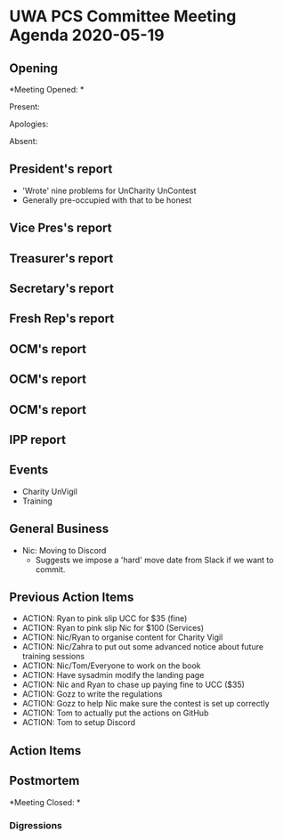# UWA PCS Committee Meeting Agenda 2020-05-19
## Opening
*Meeting Opened: *

Present:

Apologies:

Absent:

## President's report
- 'Wrote' nine problems for UnCharity UnContest
- Generally pre-occupied with that to be honest

## Vice Pres's report
## Treasurer's report
## Secretary's report
## Fresh Rep's report
## OCM's report
## OCM's report
## OCM's report
## IPP report
## Events
- Charity UnVigil
- Training

## General Business
- Nic: Moving to Discord
    - Suggests we impose a 'hard' move date from Slack if we want to commit.

## Previous Action Items
- ACTION: Ryan to pink slip UCC for $35 (fine)
- ACTION: Ryan to pink slip Nic for $100 (Services)
- ACTION: Nic/Ryan to organise content for Charity Vigil
- ACTION: Nic/Zahra to put out some advanced notice about future training
sessions
- ACTION: Nic/Tom/Everyone to work on the book
- ACTION: Have sysadmin modify the landing page
- ACTION: Nic and Ryan to chase up paying fine to UCC ($35)
- ACTION: Gozz to write the regulations
- ACTION: Gozz to help Nic make sure the contest is set up correctly
- ACTION: Tom to actually put the actions on GitHub
- ACTION: Tom to setup Discord

## Action Items
## Postmortem
*Meeting Closed: *
###  Digressions

